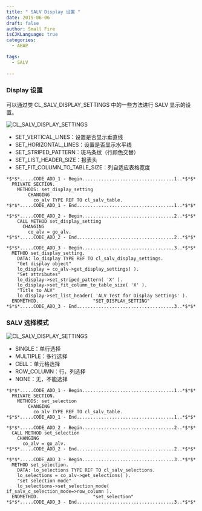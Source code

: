 ```yaml
---
title: " SALV Display 设置 "
date: 2019-06-06
draft: false
author: Small Fire
isCJKLanguage: true
categories: 
  - ABAP

tags: 
  - SALV
 
---
```


### Display 设置

可以通过类 CL_SALV_DISPLAY_SETTINGS 中的一些方法进行 SALV 显示的设置。

![CL_SALV_DISPLAY_SETTINGS](/images/ABAP/SALV3.png)

- SET_VERTICAL_LINES：设置是否显示垂直线
- SET_HORIZONTAL_LINES：设置是否显示水平线
- SET_STRIPED_PATTERN：斑马条纹（行颜色交替）
- SET_LIST_HEADER_SIZE：报表头
- SET_FIT_COLUMN_TO_TABLE_SIZE：列自适应表格宽度

```ABAP
*$*$*.....CODE_ADD_1 - Begin..................................1..*$*$*
  PRIVATE SECTION.
    METHODS: set_display_setting
        CHANGING
          co_alv TYPE REF TO cl_salv_table.
*$*$*.....CODE_ADD_1 - End....................................1..*$*$*

*$*$*.....CODE_ADD_2 - Begin..................................2..*$*$*
    CALL METHOD set_display_setting
      CHANGING
        co_alv = go_alv.
*$*$*.....CODE_ADD_2 - End....................................2..*$*$*

*$*$*.....CODE_ADD_3 - Begin..................................3..*$*$*
  METHOD set_display_setting.
    DATA: lo_display TYPE REF TO cl_salv_display_settings.
    "Get display object"
    lo_display = co_alv->get_display_settings( ).
    "Set attributes"
    lo_display->set_striped_pattern( 'X' ).
    lo_display->set_fit_column_to_table_size( 'X' ).
    "Title to ALV"
    lo_display->set_list_header( 'ALV Test for Display Settings' ).
  ENDMETHOD.                    "SET_DISPLAY_SETTING"
*$*$*.....CODE_ADD_3 - End....................................3..*$*$*
```

### SALV 选择模式

![CL_SALV_DISPLAY_SETTINGS](/images/ABAP/SALV14.png)

- SINGLE：单行选择
- MULTIPLE：多行选择
- CELL：单元格选择
- ROW_COLUMN：行，列选择
- NONE：无，不能选择

```ABAP
*$*$*.....CODE_ADD_1 - Begin..................................1..*$*$*
  PRIVATE SECTION.
    METHODS: set_selection
        CHANGING
          co_alv TYPE REF TO cl_salv_table.
*$*$*.....CODE_ADD_1 - End....................................1..*$*$*

*$*$*.....CODE_ADD_2 - Begin..................................2..*$*$*
  CALL METHOD set_selection
    CHANGING
      co_alv = go_alv.
*$*$*.....CODE_ADD_2 - End....................................2..*$*$*

*$*$*.....CODE_ADD_3 - Begin..................................3..*$*$*
  METHOD set_selection.
    DATA: lo_selections TYPE REF TO cl_salv_selections.
    lo_selections = co_alv->get_selections( ).
    "set selection mode"
    lo_selections->set_selection_mode( if_salv_c_selection_mode=>row_column ).
  ENDMETHOD.                    "set_selection"
*$*$*.....CODE_ADD_3 - End....................................3..*$*$*
```

